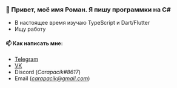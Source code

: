 ### 👋 Привет, моё имя Роман. Я пишу программки на C#
- В настоящее время изучаю TypeScript и Dart/Flutter
- Ищу работу

#### 📫  Как написать мне: 
 - [Telegram](https://t.me/carapacik) 
 - [VK](https://vk.com/carapacikov)
 - Discord (*Carapacik#8617*)
 - Email (*carapacik@gmail.com*)
